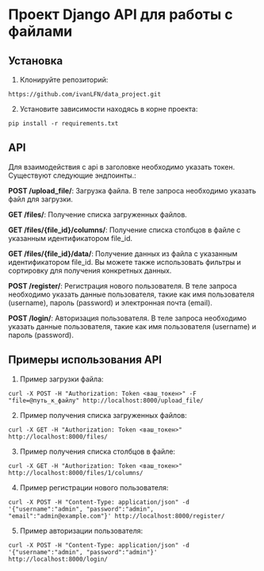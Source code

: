 # Проект Django API для работы с файлами

## Установка

1. Клонируйте репозиторий:

``` 
https://github.com/ivanLFN/data_project.git
```

2. Установите зависимости находясь в корне проекта:

```
pip install -r requirements.txt
```

## API

Для взаимодействия с api в заголовке необходимо указать токен. Существуют следующие эндпоинты.:

__POST /upload_file/__: Загрузка файла. В теле запроса необходимо указать файл для загрузки.

__GET /files/__: Получение списка загруженных файлов.

__GET /files/{file_id}/columns/__: Получение списка столбцов в файле с указанным идентификатором file_id.

__GET /files/{file_id}/data/__: Получение данных из файла с указанным идентификатором file_id. Вы можете также использовать фильтры и сортировку для получения конкретных данных.

__POST /register/__: Регистрация нового пользователя. В теле запроса необходимо указать данные пользователя, такие как имя пользователя (username), пароль (password) и электронная почта (email).

__POST /login/__: Авторизация пользователя. В теле запроса необходимо указать данные пользователя, такие как имя пользователя (username) и пароль (password).


## Примеры использования API

1. Пример загрузки файла:
```
curl -X POST -H "Authorization: Token <ваш_токен>" -F "file=@путь_к_файлу" http://localhost:8000/upload_file/
```

2. Пример получения списка загруженных файлов:
```
curl -X GET -H "Authorization: Token <ваш_токен>" http://localhost:8000/files/
```

3. Пример получения списка столбцов в файле:
```
curl -X GET -H "Authorization: Token <ваш_токен>" http://localhost:8000/files/1/columns/
```

4. Пример регистрации нового пользователя:
```
curl -X POST -H "Content-Type: application/json" -d '{"username":"admin", "password":"admin", "email":"admin@example.com"}' http://localhost:8000/register/
```

5. Пример авторизации пользователя:
```
curl -X POST -H "Content-Type: application/json" -d '{"username":"admin", "password":"admin"}' http://localhost:8000/login/
```